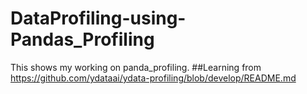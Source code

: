 # DataProfiling-using-Pandas_Profiling
This shows my working on panda_profiling.
##Learning from https://github.com/ydataai/ydata-profiling/blob/develop/README.md
